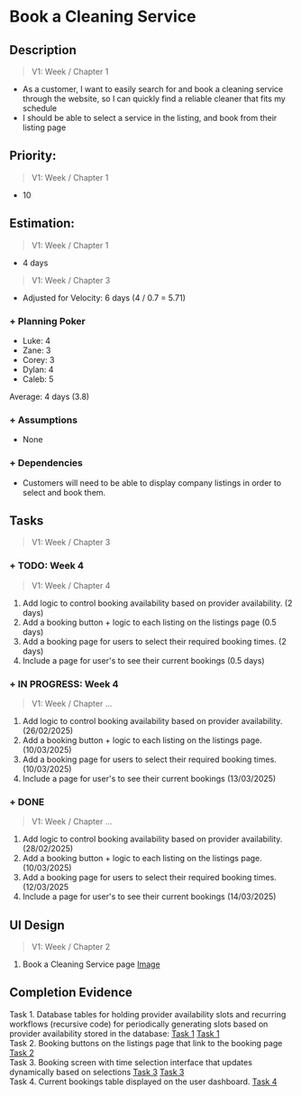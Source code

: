 # Book a Cleaning Service  

## Description  

>   V1: Week / Chapter 1
- As a customer, I want to easily search for and book a cleaning service through the website, so I can quickly find a reliable cleaner that fits my schedule
- I should be able to select a service in the listing, and book from their listing page

## Priority:  
>   V1: Week / Chapter 1 
- 10

## Estimation:  

>   V1: Week / Chapter 1
- 4 days

>   V1: Week / Chapter 3
- Adjusted for Velocity: 6 days (4 / 0.7 = 5.71)

### + Planning Poker  
  
- Luke: 4
- Zane: 3
- Corey: 3
- Dylan: 4
- Caleb: 5

Average: 4 days (3.8)

### + Assumptions  

- None

### + Dependencies

- Customers will need to be able to display company listings in order to select and book them. 

## Tasks  
>   V1: Week / Chapter 3

### + TODO: Week 4
>   V1: Week / Chapter 4
1. Add logic to control booking availability based on provider availability. (2 days)
2. Add a booking button + logic to each listing on the listings page (0.5 days)
3. Add a booking page for users to select their required booking times. (2 days)
4. Include a page for user's to see their current bookings (0.5 days)
### + IN PROGRESS: Week 4
>   V1: Week / Chapter ...
1. Add logic to control booking availability based on provider availability. (26/02/2025)
2. Add a booking button + logic to each listing on the listings page. (10/03/2025)
3. Add a booking page for users to select their required booking times. (10/03/2025)
4. Include a page for user's to see their current bookings (13/03/2025)
### + DONE
>   V1: Week / Chapter ...
1. Add logic to control booking availability based on provider availability. (28/02/2025)
2. Add a booking button + logic to each listing on the listings page. (10/03/2025)
3. Add a booking page for users to select their required booking times. (12/03/2025
4. Include a page for user's to see their current bookings (14/03/2025)
## UI Design  
>   V1: Week / Chapter 2


1. Book a Cleaning Service page [Image](/images/ui_design/Book_A_Cleaning_Sevice.png)
## Completion Evidence 
Task 1. Database tables for holding provider availability slots and recurring workflows (recursive code) for periodically generating slots based on provider availability stored in the database:  [Task 1](/images/iteration1_completion_evidence/Booking_Slot_API_Workflows.png) [Task 1](/images/iteration1_completion_evidence/Booking_Slot_Database_Table.png)  
Task 2. Booking buttons on the listings page that link to the booking page [Task 2](images/iteration1_completion_evidence/booking_buttons.png)   
Task 3. Booking screen with time selection interface that updates dynamically based on selections [Task 3](images/iteration1_completion_evidence/booking_selection_1.png) [Task 3](images/iteration1_completion_evidence/booking_selection_2.png)   
Task 4. Current bookings table displayed on the user dashboard. [Task 4](images/iteration1_completion_evidence/user_bookings_tables.png)


